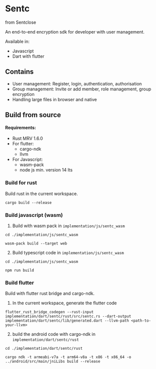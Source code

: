 # Sentc 
from Sentclose

An end-to-end encryption sdk for developer with user management.

Available in:
- Javascript 
- Dart with flutter

## Contains

- User management: Register, login, authentication, authorisation
- Group management: Invite or add member, role management, group encryption
- Handling large files in browser and native


## Build from source

#### Requirements:
- Rust MRV 1.6.0
- For flutter:
  - cargo-ndk
  - llvm
- For Javascript:
  - wasm-pack
  - node js min. version 14 lts

### Build for rust

Build rust in the current workspace.

````shell
cargo build --release
````

### Build javascript (wasm)

1. Build with wasm pack in `implementation/js/sentc_wasm`

````shell
cd ./implementation/js/sentc_wasm

wasm-pack build --target web 
````

2. Build typescript code in `implementation/js/sentc_wasm`

````shell
cd ./implementation/js/sentc_wasm

npm run build
````

### Build flutter

Build with flutter rust bridge and cargo-ndk.

1. In the current workspace, generate the flutter code

````shell
flutter_rust_bridge_codegen --rust-input implementation/dart/sentc/rust/src/sentc.rs --dart-output implementation/dart/sentc/lib/generated.dart --llvm-path <path-to-your-llvm>
````

2. build the android code with cargo-ndk in `implementation/dart/sentc/rust`

````shell
cd ./implementation/dart/sentc/rust

cargo ndk -t armeabi-v7a -t arm64-v8a -t x86 -t x86_64 -o ../android/src/main/jniLibs build --release
````